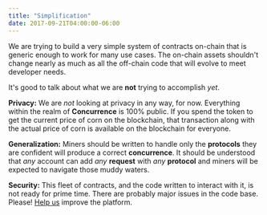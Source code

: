 ```yaml
---
title: "Simplification"
date: 2017-09-21T04:00:00-06:00
---
```


We are trying to build a very simple system of contracts on-chain that is generic enough to work for many use cases. The on-chain assets shouldn't change nearly as much as all the off-chain code that will evolve to meet developer needs.

It's good to talk about what we are **not** trying to accomplish *yet*.

**Privacy:** We are *not* looking at privacy in any way, for now. Everything within the realm of **Concurrence** is 100% public. If you spend the token to get the current price of corn on the blockchain, that transaction along with the actual price of corn is available on the blockchain for everyone.

**Generalization:** Miners should be written to handle only the **protocols** they are confident will produce a correct **concurrence**. It should be understood that *any* account can add *any* **request** with *any* **protocol** and miners will be expected to navigate those muddy waters.

**Security:** This fleet of contracts, and the code written to interact with it, is not ready for prime time. There are probably major issues in the code base. Please! [Help us](/contact) improve the platform.

